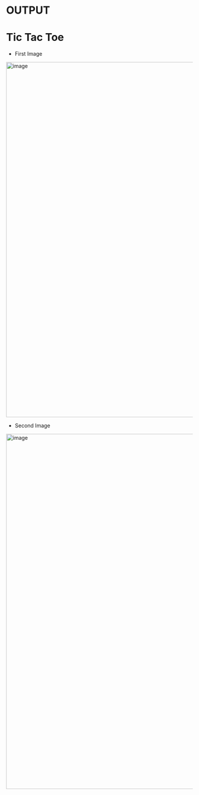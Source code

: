 # OUTPUT
# Tic Tac Toe
* First Image
<img width="960" alt="image" src="https://user-images.githubusercontent.com/101354249/161391605-3640066b-02de-4df4-b673-2b980a957b11.png">

* Second Image
<img width="960" alt="image" src="https://user-images.githubusercontent.com/101354249/161391653-4b65ad31-a273-415e-b4aa-bb99fae86aad.png">
